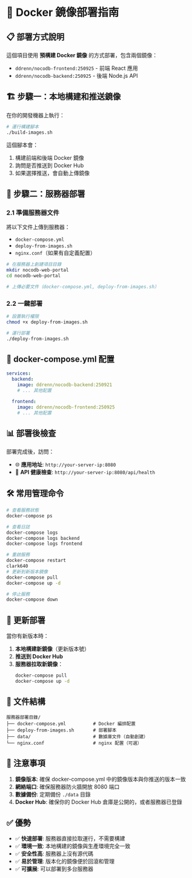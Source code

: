 # 🚀 Docker 鏡像部署指南

## 📋 部署方式說明

這個項目使用 **預構建 Docker 鏡像** 的方式部署，包含兩個鏡像：
- `ddrenn/nocodb-frontend:250925` - 前端 React 應用
- `ddrenn/nocodb-backend:250925` - 後端 Node.js API

## 🏗️ 步驟一：本地構建和推送鏡像

在你的開發機器上執行：

```bash
# 運行構建腳本
./build-images.sh
```

這個腳本會：
1. 構建前端和後端 Docker 鏡像
2. 詢問是否推送到 Docker Hub
3. 如果選擇推送，會自動上傳鏡像

## 🚀 步驟二：服務器部署

### 2.1 準備服務器文件

將以下文件上傳到服務器：
- `docker-compose.yml` 
- `deploy-from-images.sh`
- `nginx.conf`（如果有自定義配置）

```bash
# 在服務器上創建項目目錄
mkdir nocodb-web-portal
cd nocodb-web-portal

# 上傳必要文件（docker-compose.yml, deploy-from-images.sh）
```

### 2.2 一鍵部署

```bash
# 設置執行權限
chmod +x deploy-from-images.sh

# 運行部署
./deploy-from-images.sh
```

## 🔧 docker-compose.yml 配置

```yaml
services:
  backend:
    image: ddrenn/nocodb-backend:250921
    # ... 其他配置

  frontend:
    image: ddrenn/nocodb-frontend:250925
    # ... 其他配置
```

## 📊 部署後檢查

部署完成後，訪問：
- 🌐 **應用地址**: `http://your-server-ip:8080`
- 🔌 **API 健康檢查**: `http://your-server-ip:8080/api/health`

## 🛠️ 常用管理命令

```bash
# 查看服務狀態
docker-compose ps

# 查看日誌
docker-compose logs
docker-compose logs backend
docker-compose logs frontend

# 重啟服務
docker-compose restart
clark640
# 更新到新版本鏡像
docker-compose pull
docker-compose up -d

# 停止服務
docker-compose down
```

## 🔄 更新部署

當你有新版本時：

1. **本地構建新鏡像**（更新版本號）
2. **推送到 Docker Hub**
3. **服務器拉取新鏡像**：
   ```bash
   docker-compose pull
   docker-compose up -d
   ```

## 📁 文件結構

```
服務器部署目錄/
├── docker-compose.yml          # Docker 編排配置
├── deploy-from-images.sh       # 部署腳本
├── data/                       # 數據庫文件（自動創建）
└── nginx.conf                  # nginx 配置（可選）
```

## 🚨 注意事項

1. **鏡像版本**: 確保 docker-compose.yml 中的鏡像版本與你推送的版本一致
2. **網絡端口**: 確保服務器防火牆開放 8080 端口
3. **數據備份**: 定期備份 `./data` 目錄
4. **Docker Hub**: 確保你的 Docker Hub 倉庫是公開的，或者服務器已登錄

## ✅ 優勢

- ✅ **快速部署**: 服務器直接拉取運行，不需要構建
- ✅ **環境一致**: 本地構建的鏡像與生產環境完全一致
- ✅ **安全性高**: 服務器上沒有源代碼
- ✅ **易於管理**: 版本化的鏡像便於回滾和管理
- ✅ **可擴展**: 可以部署到多台服務器
